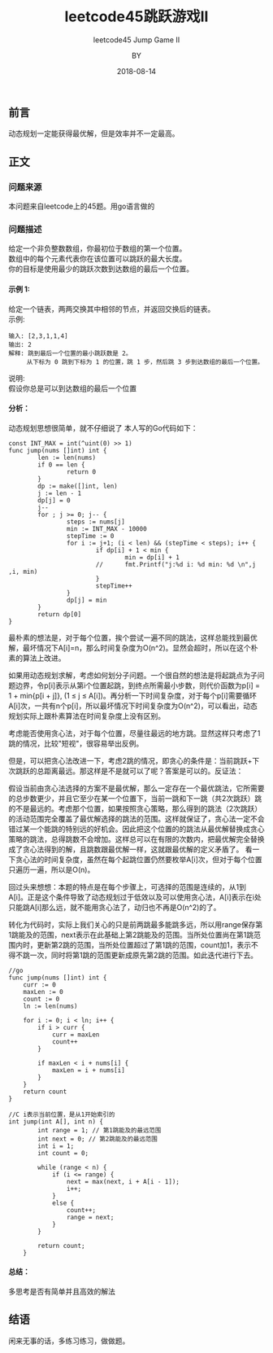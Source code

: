 ﻿---
layout:     post
title:      leetcode45跳跃游戏II
subtitle:   leetcode45 Jump Game II
date:       2018-08-14
author:     BY
header-img: img/post-bg-universe.jpg
catalog: true
tags:
    - Blog
---


## 前言

动态规划一定能获得最优解，但是效率并不一定最高。

## 正文

### 问题来源

本问题来自leetcode上的45题。用go语言做的

### 问题描述

给定一个非负整数数组，你最初位于数组的第一个位置。  
数组中的每个元素代表你在该位置可以跳跃的最大长度。  
你的目标是使用最少的跳跃次数到达数组的最后一个位置。

#### 示例 1:
给定一个链表，两两交换其中相邻的节点，并返回交换后的链表。  
示例:  
```
输入: [2,3,1,1,4]
输出: 2
解释: 跳到最后一个位置的最小跳跃数是 2。
     从下标为 0 跳到下标为 1 的位置，跳 1 步，然后跳 3 步到达数组的最后一个位置。
```
说明:  
假设你总是可以到达数组的最后一个位置  
#### 分析：
动态规划思想很简单，就不仔细说了
本人写的Go代码如下：  
```
const INT_MAX = int(^uint(0) >> 1)
func jump(nums []int) int {
        len := len(nums)
        if 0 == len {
                return 0
        }       
        dp := make([]int, len)
        j := len - 1 
        dp[j] = 0
        j--     
        for ; j >= 0; j-- {
                steps := nums[j]                 
                min := INT_MAX - 10000
                stepTime := 0
                for i := j+1; (i < len) && (stepTime < steps); i++ {
                        if dp[i] + 1 < min { 
                                min = dp[i] + 1
                        //      fmt.Printf("j:%d i: %d min: %d \n",j ,i, min)
                        }       
                        stepTime++
                }       
                dp[j] = min
        }       
        return dp[0]
}
```  
最朴素的想法是，对于每个位置，挨个尝试一遍不同的跳法，这样总能找到最优解，最坏情况下A[i]=n，那么时间复杂度为O(n^2)。显然会超时，所以在这个朴素的算法上改进。

如果用动态规划求解，考虑如何划分子问题。一个很自然的想法是将起跳点为子问题边界，令p[i]表示从第i个位置起跳，到终点所需最小步数，则代价函数为p[i] = 1 + min{p[i + j]}, (1 ≤ j ≤ A[i])。再分析一下时间复杂度，对于每个p[i]需要循环A[i]次，一共有n个p[i]，所以最坏情况下时间复杂度为O(n^2)，可以看出，动态规划实际上跟朴素算法在时间复杂度上没有区别。

考虑能否使用贪心法，对于每个位置，尽量往最远的地方跳。显然这样只考虑了1跳的情况，比较"短视"，很容易举出反例。

但是，可以把贪心法改进一下，考虑2跳的情况，即贪心的条件是：当前跳跃+下次跳跃的总距离最远。那这样是不是就可以了呢？答案是可以的。反证法：

假设当前由贪心法选择的方案不是最优解，那么一定存在一个最优跳法，它所需要的总步数更少，并且它至少在某一个位置下，当前一跳和下一跳（共2次跳跃）跳的不是最远的。考虑那个位置，如果按照贪心策略，那么得到的跳法（2次跳跃）的活动范围完全覆盖了最优解选择的跳法的范围。这样就保证了，贪心法一定不会错过某一个能跳的特别远的好机会。因此把这个位置的的跳法从最优解替换成贪心策略的跳法，总得跳数不会增加。这样总可以在有限的次数内，把最优解完全替换成了贪心法得到的解，且跳数跟最优解一样，这就跟最优解的定义矛盾了。
看一下贪心法的时间复杂度，虽然在每个起跳位置仍然要枚举A[i]次，但对于每个位置只遍历一遍，所以是O(n)。

回过头来想想：本题的特点是在每个步骤上，可选择的范围是连续的，从1到A[i]。正是这个条件导致了动态规划过于低效以及可以使用贪心法，A[i]表示在i处只能跳A[i]那么远，就不能用贪心法了，动归也不再是O(n^2)的了。

转化为代码时，实际上我们关心的只是前两跳最多能跳多远，所以用range保存第1跳能及的范围，next表示在此基础上第2跳能及的范围。当所处位置尚在第1跳范围内时，更新第2跳的范围，当所处位置超过了第1跳的范围，count加1，表示不得不跳一次，同时将第1跳的范围更新成原先第2跳的范围。如此迭代进行下去。
```
//go
func jump(nums []int) int {
    curr := 0
    maxLen := 0
    count := 0
    ln := len(nums) 
    
    for i := 0; i < ln; i++ {
        if i > curr {
            curr = maxLen
            count++
        }
        
        if maxLen < i + nums[i] {
            maxLen = i + nums[i]
        }
    }
    return count
}
```
```
//C i表示当前位置，是从1开始索引的
int jump(int A[], int n) {
        int range = 1; // 第1跳能及的最远范围
        int next = 0; // 第2跳能及的最远范围
        int i = 1;
        int count = 0;

        while (range < n) {
            if (i <= range) {
                next = max(next, i + A[i - 1]);
                i++;
            }
            else {
                count++;
                range = next;
            }
        }

        return count;
    }
```
#### 总结：
多思考是否有简单并且高效的解法

## 结语
闲来无事的话，多练习练习，做做题。
